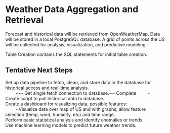 # Weather Data Aggregation and Retrieval

Forecast and historical data will be retrieved from OpenWeatherMap. Data will be stored in a local PostgreSQL database. A grid of points across the US will be collected for analysis, visualization, and predictive modeling.

Table Creation contains the SQL statements for initial table creation.

## Tentative Next Steps 

Set up data pipeline to fetch, clean, and store data in the database for historical access and real-time analysis.\
&emsp;&emsp; ~~- Get single fetch connection to database.\~~ Complete
&emsp;&emsp; - Create script to pull historical data to database.\
Create a dashboard for visualizing data, possible features:\
&emsp;&emsp; - Visualize data over map of US and with graphs, allow feature selection (temp, wind, humidity, etc) and time range.\
Perform basic statistical analysis and identify anomalies or trends.\
Use machine learning models to predict future weather trends.

